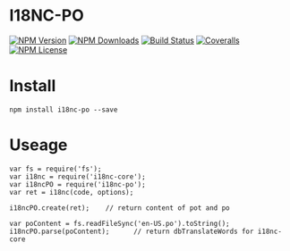 I18NC-PO
==================


[![NPM Version][npm-image]][npm-url]
[![NPM Downloads][downloads-image]][npm-url]
[![Build Status][travis-image]][travis-url]
[![Coveralls][coveralls-image]][coveralls-url]
[![NPM License][license-image]][npm-url]

# Install
```
npm install i18nc-po --save
```

# Useage

```
var fs = require('fs');
var i18nc = require('i18nc-core');
var i18ncPO = require('i18nc-po');
var ret = i18nc(code, options);

i18ncPO.create(ret);    // return content of pot and po

var poContent = fs.readFileSync('en-US.po').toString();
i18ncPO.parse(poContent);      // return dbTranslateWords for i18nc-core
```



[npm-image]: http://img.shields.io/npm/v/i18nc-po.svg
[downloads-image]: http://img.shields.io/npm/dm/i18nc-po.svg
[npm-url]: https://www.npmjs.org/package/i18nc-po
[travis-image]: http://img.shields.io/travis/Bacra/node-i18nc-po/master.svg?label=linux
[travis-url]: https://travis-ci.org/Bacra/node-i18nc-po
[appveyor-image]: https://img.shields.io/appveyor/ci/Bacra/node-i18nc-po/master.svg?label=windows
[appveyor-url]: https://ci.appveyor.com/project/Bacra/node-i18nc-po
[coveralls-image]: https://img.shields.io/coveralls/Bacra/node-i18nc-po.svg
[coveralls-url]: https://coveralls.io/github/Bacra/node-i18nc-po
[license-image]: http://img.shields.io/npm/l/i18nc-po.svg
